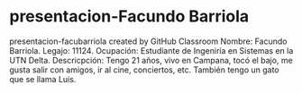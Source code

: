 # presentacion-Facundo Barriola
presentacion-facubarriola created by GitHub Classroom
Nombre: Facundo Barriola.
Legajo: 11124.
Ocupación: Estudiante de Ingeniría en Sistemas en la UTN Delta.
Descricpción: Tengo 21 años, vivo en Campana, tocó el bajo, me gusta salir con amigos, ir al cine, conciertos, etc. 
También tengo un gato que se llama Luis.
